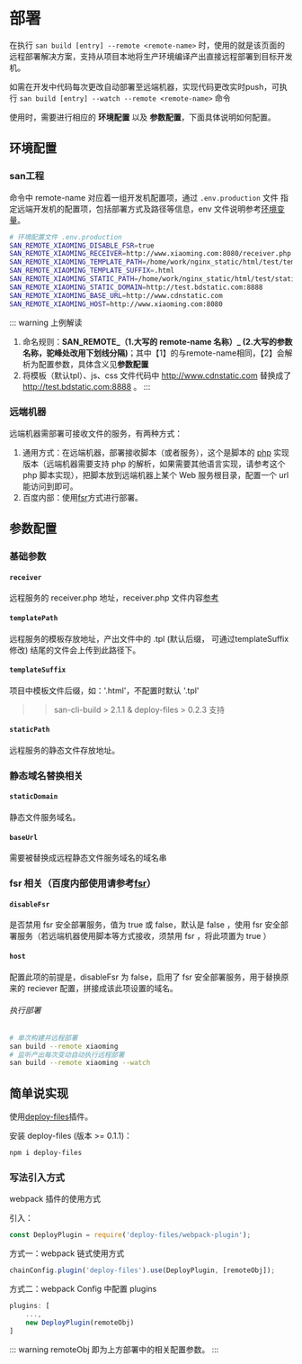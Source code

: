 

# 部署
在执行 `san build [entry] --remote <remote-name>` 时，使用的就是该页面的远程部署解决方案，支持从项目本地将生产环境编译产出直接远程部署到目标开发机。

如需在开发中代码每次更改自动部署至远端机器，实现代码更改实时push，可执行 `san build [entry] --watch --remote <remote-name>` 命令

使用时，需要进行相应的 **环境配置** 以及 **参数配置**，下面具体说明如何配置。

## 环境配置
### san工程

命令中 remote-name 对应着一组开发机配置项，通过 `.env.production` 文件 指定远端开发机的配置项，包括部署方式及路径等信息，env 文件说明参考[环境变量](./env.md)。

```bash
# 环境配置文件 .env.production
SAN_REMOTE_XIAOMING_DISABLE_FSR=true
SAN_REMOTE_XIAOMING_RECEIVER=http://www.xiaoming.com:8080/receiver.php
SAN_REMOTE_XIAOMING_TEMPLATE_PATH=/home/work/nginx_static/html/test/template
SAN_REMOTE_XIAOMING_TEMPLATE_SUFFIX=.html
SAN_REMOTE_XIAOMING_STATIC_PATH=/home/work/nginx_static/html/test/static
SAN_REMOTE_XIAOMING_STATIC_DOMAIN=http://test.bdstatic.com:8888
SAN_REMOTE_XIAOMING_BASE_URL=http://www.cdnstatic.com
SAN_REMOTE_XIAOMING_HOST=http://www.xiaoming.com:8080

```

::: warning 上例解读
1. 命名规则：**SAN_REMOTE_（1.大写的 remote-name 名称）_ (2.大写的参数名称，驼峰处改用下划线分隔)**；其中【1】的与remote-name相同，【2】会解析为配置参数，具体含义见**参数配置**
2. 将模板（默认tpl）、js、css 文件代码中 http://www.cdnstatic.com 替换成了 http://test.bdstatic.com:8888 。
:::

### 远端机器

远端机器需部署可接收文件的服务，有两种方式：

1. 通用方式：在远端机器，部署接收脚本（或者服务），这个是脚本的 [php](https://github.com/fex-team/fis3-deploy-http-push/blob/master/receiver.php) 实现版本（远端机器需要支持 php 的解析，如果需要其他语言实现，请参考这个 php 脚本实现），把脚本放到远端机器上某个 Web 服务根目录，配置一个 url 能访问到即可。
2. 百度内部：使用[fsr](http://agroup.baidu.com/fis/md/article/196978)方式进行部署。


## 参数配置

### 基础参数

#### `receiver`
远程服务的 receiver.php 地址，receiver.php 文件内容[参考](https://github.com/fex-team/fis3-deploy-http-push/blob/master/receiver.php)

#### `templatePath`
远程服务的模板存放地址，产出文件中的 .tpl (默认后缀， 可通过templateSuffix修改) 结尾的文件会上传到此路径下。

#### `templateSuffix`
项目中模板文件后缀，如：'.html'，不配置时默认 '.tpl'

>> san-cli-build > 2.1.1 & deploy-files > 0.2.3 支持

#### `staticPath`
远程服务的静态文件存放地址。

### 静态域名替换相关

#### `staticDomain`
静态文件服务域名。

#### `baseUrl`
需要被替换成远程静态文件服务域名的域名串

### fsr 相关（百度内部使用请参考[fsr](http://agroup.baidu.com/fis/md/article/196978?side=folder)）

#### `disableFsr`
是否禁用 fsr 安全部署服务，值为 true 或 false，默认是 false ，使用 fsr 安全部署服务（若远端机器使用脚本等方式接收，须禁用 fsr ，将此项置为 true ）

#### `host`
配置此项的前提是，disableFsr 为 false，启用了 fsr 安全部署服务，用于替换原来的 reciever 配置，拼接成该此项设置的域名。

###### 执行部署

```bash
# 单次构建并远程部署
san build --remote xiaoming
# 监听产出每次变动自动执行远程部署
san build --remote xiaoming --watch
```


## 简单说实现

使用[deploy-files](https://github.com/wanwu/deploy-files)插件。

安装 deploy-files (版本 >= 0.1.1)：

```bash
npm i deploy-files
```

### 写法引入方式

webpack 插件的使用方式

引入：
```js
const DeployPlugin = require('deploy-files/webpack-plugin');
```

方式一：webpack 链式使用方式
```js
chainConfig.plugin('deploy-files').use(DeployPlugin, [remoteObj]);
```
方式二：webpack Config 中配置 plugins
```js
plugins: [
    ...,
    new DeployPlugin(remoteObj)
]
```

::: warning
remoteObj 即为上方部署中的相关配置参数。
:::
